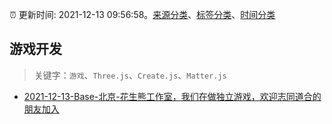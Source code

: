 :alarm_clock: 更新时间: 2021-12-13 09:56:58。[来源分类](../README.md)、[标签分类](../TAGS.md)、[时间分类](../TIMELINE.md)

## 游戏开发


> 关键字：`游戏`、`Three.js`、`Create.js`、`Matter.js`



- [2021-12-13-Base-北京-花生熊工作室，我们在做独立游戏，欢迎志同道合的朋友加入](https://www.v2ex.com/t/821902) 